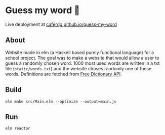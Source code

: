# Guess my word 🔎
Live deployment at [caferdg.github.io/guess-my-word](https://caferdg.github.io/guess-my-word/)

## About
Website made in elm (a Haskell based purely functional language) for a school project. The goal was to make a website that would allow a user to guess a randomly chosen word. 1000 most used words are written in a txt file (`static/words.txt`) and the website choses randomly one of these words. Definitions are fetched from [Free Dictionary API](https://dictionaryapi.dev/).

## Build
`elm make src/Main.elm --optimize --output=main.js`

## Run
`elm reactor`
